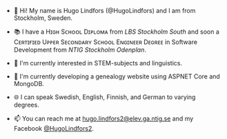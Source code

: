 - 👋 Hi! My name is Hugo Lindfors (@HugoLindfors) and I am from Stockholm, Sweden.

- 📚 I have a Hɪɢʜ Sᴄʜᴏᴏʟ Dɪᴘʟᴏᴍᴀ from *LBS Stockholm South* and soon a Cᴇʀᴛɪғɪᴇᴅ Uᴘᴘᴇʀ Sᴇᴄᴏɴᴅᴀʀʏ Sᴄʜᴏᴏʟ Eɴɢɪɴᴇᴇʀ Dᴇɢʀᴇᴇ in Software Development from *NTIG Stockholm Odenplan*.

- 👀 I'm currently interested in STEM-subjects and linguistics.

- 🌱 I'm currently developing a genealogy website using ASPNET Core and MongoDB.

- 🌐 I can speak Swedish, English, Finnish, and German to varying degrees.

- 📫 You can reach me at hugo.lindfors2@elev.ga.ntig.se and my Facebook [@HugoLindfors2](https://facebook.com/hugolindfors2).
